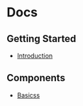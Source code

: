 # Docs

## Getting Started

- [Introduction](introduction/index.md)

## Components

- [Basicss](</docs/(qwik)/components/basics/index.mdx>)
